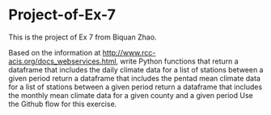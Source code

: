 # Project-of-Ex-7
This is the project of Ex 7 from Biquan Zhao.


Based on the information at http://www.rcc-acis.org/docs_webservices.html, write Python functions that
return a dataframe that includes the daily climate data for a list of stations between a given period
return a dataframe that includes the pentad mean climate data for a list of stations between a given period
return a dataframe that includes the monthly mean climate data for a given county and a given period
Use the Github flow for this exercise.